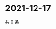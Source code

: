 # 2021-12-17

共 0 条

<!-- BEGIN WEIBO -->
<!-- 最后更新时间 Fri Dec 17 2021 14:17:37 GMT+0800 (China Standard Time) -->

<!-- END WEIBO -->
